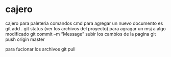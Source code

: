 # cajero
cajero para paleteria 
comandos cmd
para agregar un nuevo documento es git add .
git status (ver los archivos del proyecto)
para agragar un msj a algo modificado  git commit –m “Message”
subir los cambios de la pagina git push  origin master

 para fucionar los archivos git pull
